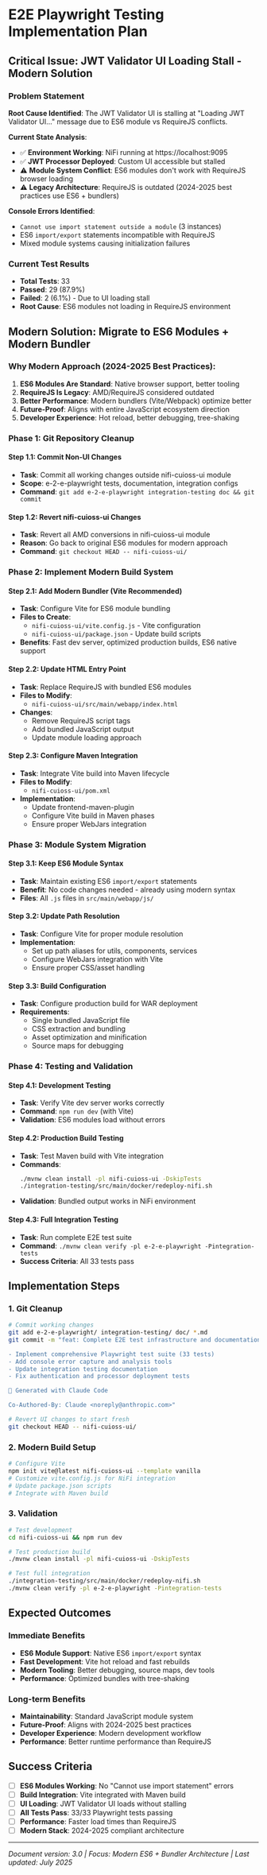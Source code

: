 # E2E Playwright Testing Implementation Plan

## Critical Issue: JWT Validator UI Loading Stall - Modern Solution

### Problem Statement

**Root Cause Identified**: The JWT Validator UI is stalling at "Loading JWT Validator UI..." message due to ES6 module vs RequireJS conflicts.

**Current State Analysis**:
- ✅ **Environment Working**: NiFi running at https://localhost:9095
- ✅ **JWT Processor Deployed**: Custom UI accessible but stalled
- ⚠️ **Module System Conflict**: ES6 modules don't work with RequireJS browser loading
- ⚠️ **Legacy Architecture**: RequireJS is outdated (2024-2025 best practices use ES6 + bundlers)

**Console Errors Identified**:
- `Cannot use import statement outside a module` (3 instances)
- ES6 `import/export` statements incompatible with RequireJS
- Mixed module systems causing initialization failures

### Current Test Results
- **Total Tests**: 33
- **Passed**: 29 (87.9%)
- **Failed**: 2 (6.1%) - Due to UI loading stall
- **Root Cause**: ES6 modules not loading in RequireJS environment

## Modern Solution: Migrate to ES6 Modules + Modern Bundler

### Why Modern Approach (2024-2025 Best Practices):

1. **ES6 Modules Are Standard**: Native browser support, better tooling
2. **RequireJS Is Legacy**: AMD/RequireJS considered outdated
3. **Better Performance**: Modern bundlers (Vite/Webpack) optimize better
4. **Future-Proof**: Aligns with entire JavaScript ecosystem direction
5. **Developer Experience**: Hot reload, better debugging, tree-shaking

### Phase 1: Git Repository Cleanup

#### Step 1.1: Commit Non-UI Changes
- **Task**: Commit all working changes outside nifi-cuioss-ui module
- **Scope**: e-2-e-playwright tests, documentation, integration configs
- **Command**: `git add e-2-e-playwright integration-testing doc && git commit`

#### Step 1.2: Revert nifi-cuioss-ui Changes
- **Task**: Revert all AMD conversions in nifi-cuioss-ui module
- **Reason**: Go back to original ES6 modules for modern approach
- **Command**: `git checkout HEAD -- nifi-cuioss-ui/`

### Phase 2: Implement Modern Build System

#### Step 2.1: Add Modern Bundler (Vite Recommended)
- **Task**: Configure Vite for ES6 module bundling
- **Files to Create**:
  - `nifi-cuioss-ui/vite.config.js` - Vite configuration
  - `nifi-cuioss-ui/package.json` - Update build scripts
- **Benefits**: Fast dev server, optimized production builds, ES6 native support

#### Step 2.2: Update HTML Entry Point
- **Task**: Replace RequireJS with bundled ES6 modules
- **Files to Modify**:
  - `nifi-cuioss-ui/src/main/webapp/index.html`
- **Changes**:
  - Remove RequireJS script tags
  - Add bundled JavaScript output
  - Update module loading approach

#### Step 2.3: Configure Maven Integration
- **Task**: Integrate Vite build into Maven lifecycle
- **Files to Modify**:
  - `nifi-cuioss-ui/pom.xml`
- **Implementation**:
  - Update frontend-maven-plugin
  - Configure Vite build in Maven phases
  - Ensure proper WebJars integration

### Phase 3: Module System Migration

#### Step 3.1: Keep ES6 Module Syntax
- **Task**: Maintain existing ES6 `import/export` statements
- **Benefit**: No code changes needed - already using modern syntax
- **Files**: All `.js` files in `src/main/webapp/js/`

#### Step 3.2: Update Path Resolution
- **Task**: Configure Vite for proper module resolution
- **Implementation**:
  - Set up path aliases for utils, components, services
  - Configure WebJars integration with Vite
  - Ensure proper CSS/asset handling

#### Step 3.3: Build Configuration
- **Task**: Configure production build for WAR deployment
- **Requirements**:
  - Single bundled JavaScript file
  - CSS extraction and bundling
  - Asset optimization and minification
  - Source maps for debugging

### Phase 4: Testing and Validation

#### Step 4.1: Development Testing
- **Task**: Verify Vite dev server works correctly
- **Command**: `npm run dev` (with Vite)
- **Validation**: ES6 modules load without errors

#### Step 4.2: Production Build Testing
- **Task**: Test Maven build with Vite integration
- **Commands**:
  ```bash
  ./mvnw clean install -pl nifi-cuioss-ui -DskipTests
  ./integration-testing/src/main/docker/redeploy-nifi.sh
  ```
- **Validation**: Bundled output works in NiFi environment

#### Step 4.3: Full Integration Testing
- **Task**: Run complete E2E test suite
- **Command**: `./mvnw clean verify -pl e-2-e-playwright -Pintegration-tests`
- **Success Criteria**: All 33 tests pass

## Implementation Steps

### 1. Git Cleanup
```bash
# Commit working changes
git add e-2-e-playwright/ integration-testing/ doc/ *.md
git commit -m "feat: Complete E2E test infrastructure and documentation

- Implement comprehensive Playwright test suite (33 tests)
- Add console error capture and analysis tools
- Update integration testing documentation
- Fix authentication and processor deployment tests

🤖 Generated with Claude Code

Co-Authored-By: Claude <noreply@anthropic.com>"

# Revert UI changes to start fresh
git checkout HEAD -- nifi-cuioss-ui/
```

### 2. Modern Build Setup
```bash
# Configure Vite
npm init vite@latest nifi-cuioss-ui --template vanilla
# Customize vite.config.js for NiFi integration
# Update package.json scripts
# Integrate with Maven build
```

### 3. Validation
```bash
# Test development
cd nifi-cuioss-ui && npm run dev

# Test production build
./mvnw clean install -pl nifi-cuioss-ui -DskipTests

# Test full integration
./integration-testing/src/main/docker/redeploy-nifi.sh
./mvnw clean verify -pl e-2-e-playwright -Pintegration-tests
```

## Expected Outcomes

### Immediate Benefits
- **ES6 Module Support**: Native ES6 `import/export` syntax
- **Fast Development**: Vite hot reload and fast rebuilds
- **Modern Tooling**: Better debugging, source maps, dev tools
- **Performance**: Optimized bundles with tree-shaking

### Long-term Benefits
- **Maintainability**: Standard JavaScript module system
- **Future-Proof**: Aligns with 2024-2025 best practices
- **Developer Experience**: Modern development workflow
- **Performance**: Better runtime performance than RequireJS

## Success Criteria

- [ ] **ES6 Modules Working**: No "Cannot use import statement" errors
- [ ] **Build Integration**: Vite integrated with Maven build
- [ ] **UI Loading**: JWT Validator UI loads without stalling
- [ ] **All Tests Pass**: 33/33 Playwright tests passing
- [ ] **Performance**: Faster load times than RequireJS
- [ ] **Modern Stack**: 2024-2025 compliant architecture

---

*Document version: 3.0 | Focus: Modern ES6 + Bundler Architecture | Last updated: July 2025*